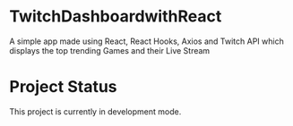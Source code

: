 # TwitchDashboardwithReact

A simple app made using React, React Hooks, Axios and Twitch API which displays the top trending Games and their Live Stream

# Project Status

This project is currently in development mode.
